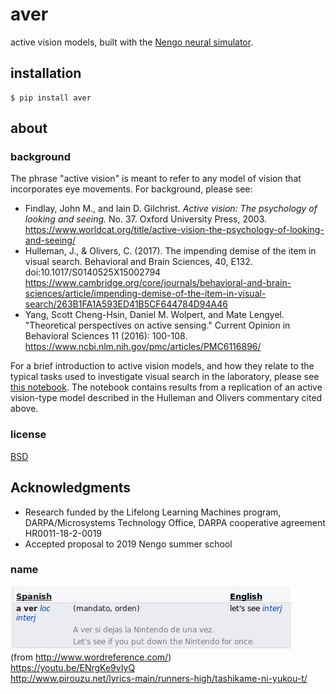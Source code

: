 # aver
active vision models, built with the [Nengo neural simulator](https://www.nengo.ai/).

## installation

```console
$ pip install aver
```

## about
### background
The phrase "active vision" is meant to refer to any model of vision that incorporates 
eye movements. For background, please see:
* Findlay, John M., and Iain D. Gilchrist. *Active vision: The psychology of looking and seeing.* 
No. 37. Oxford University Press, 2003. 
<https://www.worldcat.org/title/active-vision-the-psychology-of-looking-and-seeing/>
* Hulleman, J., & Olivers, C. (2017). The impending demise of the item in visual search. 
Behavioral and Brain Sciences, 40, E132. doi:10.1017/S0140525X15002794
<https://www.cambridge.org/core/journals/behavioral-and-brain-sciences/article/impending-demise-of-the-item-in-visual-search/263B1FA1A593ED41B5CF644784D94A46>
* Yang, Scott Cheng-Hsin, Daniel M. Wolpert, and Mate Lengyel. "Theoretical perspectives on active sensing." 
Current Opinion in Behavioral Sciences 11 (2016): 100-108.
<https://www.ncbi.nlm.nih.gov/pmc/articles/PMC6116896/>

For a brief introduction to active vision models, and how they relate to the typical tasks 
used to investigate visual search in the laboratory, please see 
[this notebook](./doc/notebooks/fvf-model-results.ipynb). The notebook contains results 
from a replication of an active vision-type model described in the Hulleman and Olivers 
commentary cited above.

### license
[BSD](./LICENSE)

## Acknowledgments
- Research funded by the Lifelong Learning Machines program, 
DARPA/Microsystems Technology Office, 
DARPA cooperative agreement HR0011-18-2-0019
- Accepted proposal to 2019 Nengo summer school

### name
![definition of "a ver"](./doc/static/aver.png)  
(from <http://www.wordreference.com/>)  
<https://youtu.be/ENrgKe9vIyQ>  
<http://www.pirouzu.net/lyrics-main/runners-high/tashikame-ni-yukou-t/>  

